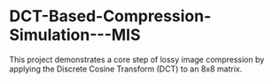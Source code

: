 # DCT-Based-Compression-Simulation---MIS
This project demonstrates a core step of lossy image compression by applying the Discrete Cosine Transform (DCT) to an 8x8 matrix.
